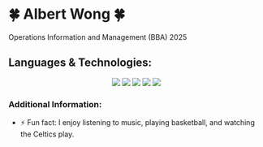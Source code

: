 # 🍀 Albert Wong 🍀
Operations Information and Management (BBA)
2025

<!--
**albertwong11/albertwong11** is a ✨ _special_ ✨ repository because its `README.md` appears on your GitHub profile.

- 👯 I’m looking to collaborate on ...anything
- 💬 Ask me about ... anything
- 📫 How to reach me: ... email or phone
- 😄 Pronouns: ...he/him/his
-->

## Languages & Technologies:
<p align="center">
<img src="https://img.shields.io/badge/Python-3776AB?logo=python&logoColor=fff&style=flat">
<img src="https://img.shields.io/badge/R-276DC3?logo=r&logoColor=fff&style=flat">
<img src="https://img.shields.io/badge/SAP-0FAAFF?logo=sap&logoColor=fff&style=flat">
<img src="https://img.shields.io/badge/SQLite-003B57?logo=sqlite&logoColor=fff&style=flat">
<img src="https://img.shields.io/badge/Salesforce-00A1E0?logo=salesforce&logoColor=fff&style=flat">

### Additional Information:

- ⚡ Fun fact: I enjoy listening to music, playing basketball, and watching the Celtics play.
